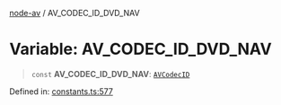 [node-av](../globals.md) / AV\_CODEC\_ID\_DVD\_NAV

# Variable: AV\_CODEC\_ID\_DVD\_NAV

> `const` **AV\_CODEC\_ID\_DVD\_NAV**: [`AVCodecID`](../type-aliases/AVCodecID.md)

Defined in: [constants.ts:577](https://github.com/seydx/av/blob/f8631fc881b394300b1479f511d55cf1c370a87f/src/constants/constants.ts#L577)
